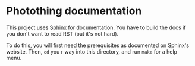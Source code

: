 # Photothing documentation

This project uses [Sphinx][1] for documentation.  You have to build the docs if
you don't want to read RST (but it's not hard).

To do this, you will first need the prerequisites as documented on Sphinx's
website.  Then, `cd` you r way into this directory, and run `make` for a help
menu.

[1]: https://www.sphinx-doc.org/en/master/index.html

